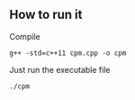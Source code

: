 ## How to run it

Compile
```
g++ -std=c++11 cpm.cpp -o cpm
```

Just run the executable file
```
./cpm
```